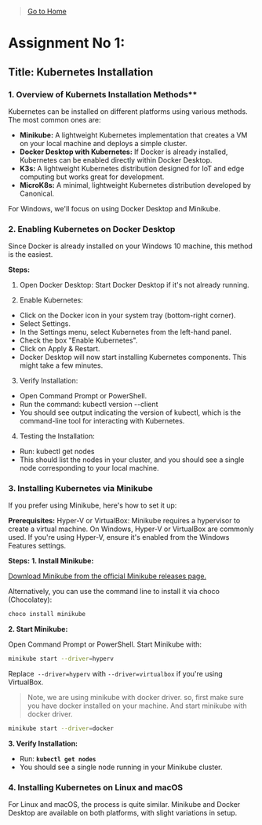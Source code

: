 > [Go to Home](../kubernetes-labs.md)

# Assignment No 1:

## Title: Kubernetes Installation

### 1. Overview of Kubernets Installation Methods\*\*

Kubernetes can be installed on different platforms using various methods. The most common ones are:

-   **Minikube:** A lightweight Kubernetes implementation that creates a VM on your local machine and deploys a simple cluster.
-   **Docker Desktop with Kubernetes:** If Docker is already installed, Kubernetes can be enabled directly within Docker Desktop.
-   **K3s:** A lightweight Kubernetes distribution designed for IoT and edge computing but works great for development.
-   **MicroK8s:** A minimal, lightweight Kubernetes distribution developed by Canonical.

For Windows, we'll focus on using Docker Desktop and Minikube.

### 2. Enabling Kubernetes on Docker Desktop

Since Docker is already installed on your Windows 10 machine, this method is the easiest.

**Steps:**

1. Open Docker Desktop: Start Docker Desktop if it's not already running.

2. Enable Kubernetes:

-   Click on the Docker icon in your system tray (bottom-right corner).
-   Select Settings.
-   In the Settings menu, select Kubernetes from the left-hand panel.
-   Check the box "Enable Kubernetes".
-   Click on Apply & Restart.
-   Docker Desktop will now start installing Kubernetes components. This might take a few minutes.

3. Verify Installation:

-   Open Command Prompt or PowerShell.
-   Run the command: kubectl version --client
-   You should see output indicating the version of kubectl, which is the command-line tool for interacting with Kubernetes.

4. Testing the Installation:

-   Run: kubectl get nodes
-   This should list the nodes in your cluster, and you should see a single node corresponding to your local machine.

### 3. Installing Kubernetes via Minikube

If you prefer using Minikube, here's how to set it up:

**Prerequisites:**
Hyper-V or VirtualBox: Minikube requires a hypervisor to create a virtual machine. On Windows, Hyper-V or VirtualBox are commonly used. If you're using Hyper-V, ensure it's enabled from the Windows Features settings.

**Steps:**
**1. Install Minikube:**

[Download Minikube from the official Minikube releases page.](https://minikube.sigs.k8s.io/docs/start/?arch=%2Fwindows%2Fx86-64%2Fstable%2F.exe+download)

Alternatively, you can use the command line to install it via choco (Chocolatey):

```powershell
choco install minikube
```

**2. Start Minikube:**

Open Command Prompt or PowerShell.
Start Minikube with:

```bash
minikube start --driver=hyperv
```

Replace` --driver=hyperv` with `--driver=virtualbox` if you're using VirtualBox.

> Note, we are using minikube with docker driver. so, first make sure you have docker installed on your machine.
> And start minikube with docker driver.

```bash
minikube start --driver=docker
```

**3. Verify Installation:**

-   Run: **`kubectl get nodes`**
-   You should see a single node running in your Minikube cluster.

### 4. Installing Kubernetes on Linux and macOS

For Linux and macOS, the process is quite similar. Minikube and Docker Desktop are available on both platforms, with slight variations in setup.

